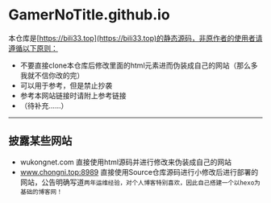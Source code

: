 # GamerNoTitle.github.io

本仓库是[https://bili33.top](https://bili33.top)的静态源码，非原作者的使用者请遵循以下原则：

- 不要直接clone本仓库后修改里面的html元素进而伪装成自己的网站（那么多我就不信你改的完）
- 可以用于参考，但是禁止抄袭
- 参考本网站链接时请附上参考链接
- （待补充……）

---

## 披露某些网站

- wukongnet.com 直接使用html源码并进行修改来伪装成自己的网站
- www.chongni.top:8989 直接使用Source仓库源码进行小修改后进行部署的网站，公告明确写道`两年运维经验，对个人博客特别喜欢，因此自己搭建一个以hexo为基础的博客网！`

